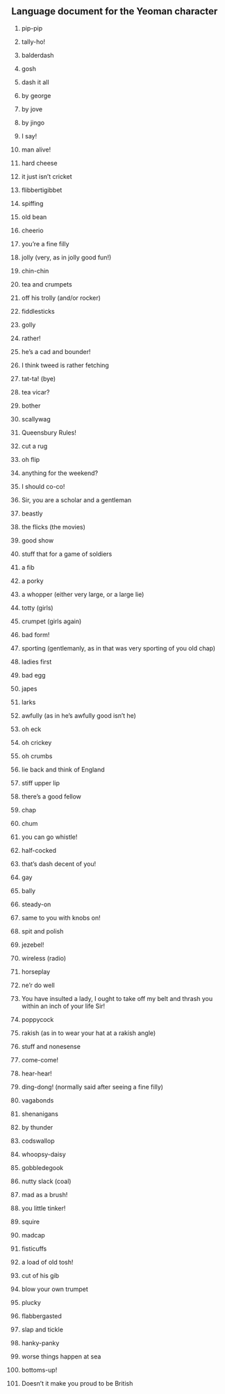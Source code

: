 ## Language document for the Yeoman character

1. pip-pip

2. tally-ho!

3. balderdash

4. gosh

5. dash it all

6. by george

7. by jove

8. by jingo

9. I say!

10. man alive!

11. hard cheese

12. it just isn’t cricket

13. flibbertigibbet

14. spiffing

15. old bean

16. cheerio

17. you’re a fine filly

18. jolly (very, as in jolly good fun!)

19. chin-chin

20. tea and crumpets

21. off his trolly (and/or rocker)

22. fiddlesticks

23. golly

24. rather!

25. he’s a cad and bounder!

26. I think tweed is rather fetching

27. tat-ta! (bye)

28. tea vicar?

29. bother

30. scallywag

31. Queensbury Rules!

32. cut a rug

33. oh flip

34. anything for the weekend?

35. I should co-co!

36. Sir, you are a scholar and a gentleman

37. beastly

38. the flicks (the movies)

39. good show

40. stuff that for a game of soldiers

41. a fib

42. a porky

43. a whopper (either very large, or a large lie)

44. totty (girls)

45. crumpet (girls again)

46. bad form!

47. sporting (gentlemanly, as in that was very sporting of you old chap)

48. ladies first

49. bad egg

50. japes

51. larks

52. awfully (as in he’s awfully good isn’t he)

53. oh eck

54. oh crickey

55. oh crumbs

56. lie back and think of England

57. stiff upper lip

58. there’s a good fellow

59. chap

60. chum

61. you can go whistle!

62. half-cocked

63. that’s dash decent of you!

64. gay

65. bally

66. steady-on

67. same to you with knobs on!

68. spit and polish

69. jezebel!

70. wireless (radio)

71. horseplay

72. ne’r do well

73. You have insulted a lady, I ought to take off my belt and thrash you within an inch of your life Sir!

74. poppycock

75. rakish (as in to wear your hat at a rakish angle)

76. stuff and nonesense

77. come-come!

78. hear-hear!

79. ding-dong! (normally said after seeing a fine filly)

80. vagabonds

81. shenanigans

82. by thunder

83. codswallop

84. whoopsy-daisy

85. gobbledegook

86. nutty slack (coal)

87. mad as a brush!

88. you little tinker!

89. squire

90. madcap

91. fisticuffs

92. a load of old tosh!

93. cut of his gib

94. blow your own trumpet

95. plucky

96. flabbergasted

97. slap and tickle

98. hanky-panky

99. worse things happen at sea

100. bottoms-up!

101. Doesn’t it make you proud to be British
